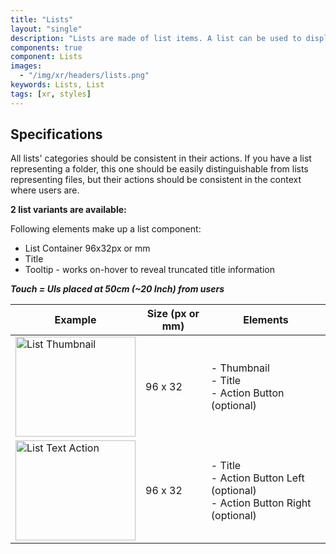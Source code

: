 ```yaml
---
title: "Lists"
layout: "single"
description: "Lists are made of list items. A list can be used to display content related to a single subject."
components: true
component: Lists
images:
  - "/img/xr/headers/lists.png"
keywords: Lists, List
tags: [xr, styles]
---
```


## Specifications

All lists' categories should be consistent in their actions. If you have a list representing a folder, this one should be easily distinguishable from lists representing files, but their actions should be consistent in the context where users are.

**2 list variants are available:**

Following elements make up a list component:
- List Container 96x32px or mm
- Title
- Tooltip - works on-hover to reveal truncated title information

***Touch = UIs placed at 50cm (~20 Inch) from users***

<table class="table table-bordered">
  <thead class="thead-light">
    <tr>
      <th>Example</th>
      <th>Size (px or mm)</th>
      <th>Elements</th>
    </tr>
  </thead>
  <tbody>
    <tr>
      <td><img src="/img/xr/List_Thumbnail_action_Anatomy.svg" alt="List Thumbnail" width="192" height="160">
      </td>
      <td>96 x 32</td>
      <td>- Thumbnail<br>
          - Title<br>
          - Action Button (optional)
      </td>
    </tr>
    <tr>
      <td><img src="/img/xr/List_Text_action_d_Anatomy.svg" alt="List Text Action" width="192" height="160">
      </td>
      <td>96 x 32</td>
      <td>- Title<br>
          - Action Button Left (optional)<br>
          - Action Button Right (optional)
      </td>
    </tr>
  </tbody>
</table>
